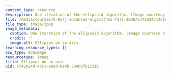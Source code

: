 ```yaml
---
content_type: resource
description: One iteration of the ellipsoid algorithm. (Image courtesy of Reina Riemann.)
file: /media/courses/6-854j-advanced-algorithms-fall-2008/5742024d43c1e86dbe4b78905f81231b_6-854jf08-th.jpg
file_type: image/jpeg
image_metadata:
  caption: One iteration of the ellipsoid algorithm. (Image courtesy of Reina Riemann.)
  credit: ''
  image-alt: Ellipses on an axis.
learning_resource_types: []
ocw_type: OCWImage
resourcetype: Image
title: Ellipses on an axis
uid: 5742024d-43c1-e86d-be4b-78905f81231b
---
```

